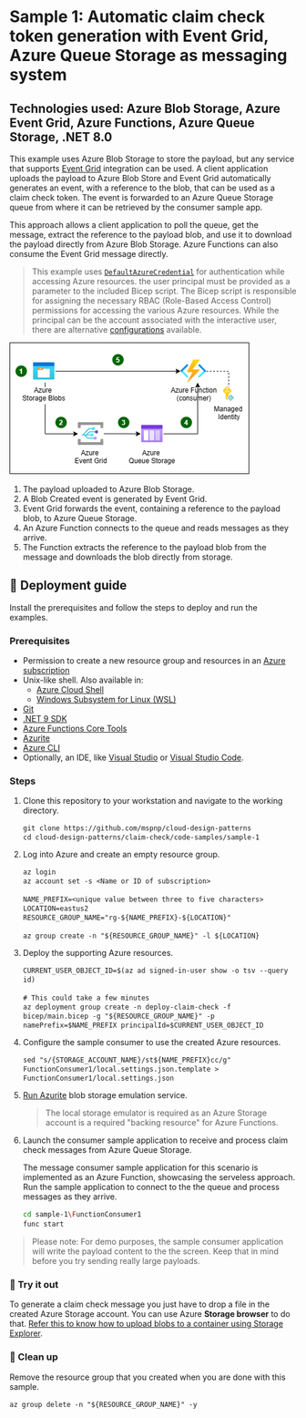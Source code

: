 # Sample 1: Automatic claim check token generation with Event Grid, Azure Queue Storage as messaging system

## Technologies used: Azure Blob Storage, Azure Event Grid, Azure Functions, Azure Queue Storage, .NET 8.0

This example uses Azure Blob Storage to store the payload, but any service that supports [Event Grid](https://azure.microsoft.com/services/event-grid/) integration can be used. A client application uploads the payload to Azure Blob Store and Event Grid automatically generates an event, with a reference to the blob, that can be used as a claim check token. The event is forwarded to an Azure Queue Storage queue from where it can be retrieved by the consumer sample app.

This approach allows a client application to poll the queue, get the message, extract the reference to the payload blob, and use it to download the payload directly from Azure Blob Storage. Azure Functions can also consume the Event Grid message directly.

> This example uses [`DefaultAzureCredential`](https://learn.microsoft.com/dotnet/azure/sdk/authentication/#defaultazurecredential) for authentication while accessing Azure resources. the user principal must be provided as a parameter to the included Bicep script. The Bicep script is responsible for assigning the necessary RBAC (Role-Based Access Control) permissions for accessing the various Azure resources. While the principal can be the account associated with the interactive user, there are alternative [configurations](https://learn.microsoft.com/dotnet/azure/sdk/authentication/?tabs=command-line#exploring-the-sequence-of-defaultazurecredential-authentication-methods) available.

![A diagram showing Event Grid connected to Azure Blob Storage. As blobs are created, Event Grid forwards a message, containing the reference to the blob, to Azure Queue Storage. A consumer Function receives the message from the queue, extracts the reference, and dowloads the blob from the storage account.](images/sample-1-diagram.png)

1. The payload uploaded to Azure Blob Storage.
1. A Blob Created event is generated by Event Grid.
1. Event Grid forwards the event, containing a reference to the payload blob, to Azure Queue Storage.
1. An Azure Function connects to the queue and reads messages as they arrive.
1. The Function extracts the reference to the payload blob from the message and downloads the blob directly from storage.

## :rocket: Deployment guide

Install the prerequisites and follow the steps to deploy and run the examples.

### Prerequisites

- Permission to create a new resource group and resources in an [Azure subscription](https://azure.com/free)
- Unix-like shell. Also available in:
  - [Azure Cloud Shell](https://shell.azure.com/)
  - [Windows Subsystem for Linux (WSL)](https://learn.microsoft.com/windows/wsl/install)
- [Git](https://git-scm.com/downloads)
- [.NET 9 SDK](https://dotnet.microsoft.com/download/dotnet/9.0)
- [Azure Functions Core Tools](https://learn.microsoft.com/azure/azure-functions/functions-run-local#install-the-azure-functions-core-tools)
- [Azurite](/azure/storage/common/storage-use-azurite)
- [Azure CLI](https://learn.microsoft.com/cli/azure/install-azure-cli)
- Optionally, an IDE, like  [Visual Studio](https://visualstudio.microsoft.com/downloads/) or [Visual Studio Code](https://code.visualstudio.com/). 

### Steps

1. Clone this repository to your workstation and navigate to the working directory.

   ```shell
   git clone https://github.com/mspnp/cloud-design-patterns
   cd cloud-design-patterns/claim-check/code-samples/sample-1
   ```

1. Log into Azure and create an empty resource group.

   ```azurecli
   az login
   az account set -s <Name or ID of subscription>

   NAME_PREFIX=<unique value between three to five characters>
   LOCATION=eastus2
   RESOURCE_GROUP_NAME="rg-${NAME_PREFIX}-${LOCATION}"

   az group create -n "${RESOURCE_GROUP_NAME}" -l ${LOCATION}
   ```

1. Deploy the supporting Azure resources.

   ```azurecli
   CURRENT_USER_OBJECT_ID=$(az ad signed-in-user show -o tsv --query id)

   # This could take a few minutes
   az deployment group create -n deploy-claim-check -f bicep/main.bicep -g "${RESOURCE_GROUP_NAME}" -p namePrefix=$NAME_PREFIX principalId=$CURRENT_USER_OBJECT_ID
   ```

1. Configure the sample consumer to use the created Azure resources.

   ```shell
   sed "s/{STORAGE_ACCOUNT_NAME}/st${NAME_PREFIX}cc/g" FunctionConsumer1/local.settings.json.template > FunctionConsumer1/local.settings.json
   ```

1. [Run Azurite](https://learn.microsoft.com/azure/storage/common/storage-use-azurite#run-azurite) blob storage emulation service.

   > The local storage emulator is required as an Azure Storage account is a required "backing resource" for Azure Functions.

1. Launch the consumer sample application to receive and process claim check messages from Azure Queue Storage.

   The message consumer sample application for this scenario is implemented as an Azure Function, showcasing the serveless approach. Run the sample application to connect to the the queue and process messages as they arrive.

   ```bash
   cd sample-1\FunctionConsumer1
   func start
   ```

  > Please note: For demo purposes, the sample consumer application will write the payload content to the the screen. Keep that in mind before you try sending really large payloads.

### :checkered_flag: Try it out

To generate a claim check message you just have to drop a file in the created Azure Storage account. You can use Azure **Storage browser** to do that. [Refer this to know how to upload blobs to a container using Storage Explorer](https://learn.microsoft.com/azure/storage/blobs/quickstart-storage-explorer#upload-blobs-to-the-container).

### :broom: Clean up

Remove the resource group that you created when you are done with this sample.

```azurecli
az group delete -n "${RESOURCE_GROUP_NAME}" -y
```
